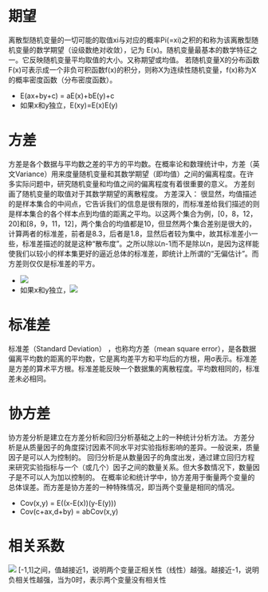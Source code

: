 # 期望
离散型随机变量的一切可能的取值xi与对应的概率Pi(=xi)之积的和称为该离散型随机变量的数学期望（设级数绝对收敛），记为 E(x)。随机变量最基本的数学特征之一。它反映随机变量平均取值的大小。又称期望或均值。
若随机变量X的分布函数F(x)可表示成一个非负可积函数f(x)的积分，则称X为连续性随机变量，f(x)称为X的概率密度函数（分布密度函数）。
- E(ax+by+c) = aE(x)+bE(y)+c
- 如果x和y独立，E(xy)=E(x)E(y) 

# 方差
方差是各个数据与平均数之差的平方的平均数。在概率论和数理统计中，方差（英文Variance）用来度量随机变量和其数学期望（即均值）之间的偏离程度。在许多实际问题中，研究随机变量和均值之间的偏离程度有着很重要的意义。
方差刻画了随机变量的取值对于其数学期望的离散程度。
方差深入：
很显然，均值描述的是样本集合的中间点，它告诉我们的信息是很有限的，而标准差给我们描述的则是样本集合的各个样本点到均值的距离之平均。以这两个集合为例，[0，8，12，20]和[8，9，11，12]，两个集合的均值都是10，但显然两个集合差别是很大的，计算两者的标准差，前者是8.3，后者是1.8，显然后者较为集中，故其标准差小一些，标准差描述的就是这种“散布度”。之所以除以n-1而不是除以n，是因为这样能使我们以较小的样本集更好的逼近总体的标准差，即统计上所谓的“无偏估计”。而方差则仅仅是标准差的平方。
- ![](https://tva1.sinaimg.cn/large/006y8mN6gy1g91zkdv6ukj308700kweb.jpg)
- 如果x和y独立，![](https://tva1.sinaimg.cn/large/006y8mN6gy1g91zl5np3yj308600kt8j.jpg)

# 标准差
标准差（Standard Deviation） ，也称均方差（mean square error），是各数据偏离平均数的距离的平均数，它是离均差平方和平均后的方根，用σ表示。标准差是方差的算术平方根。标准差能反映一个数据集的离散程度。平均数相同的，标准差未必相同。


# 协方差
协方差分析是建立在方差分析和回归分析基础之上的一种统计分析方法。 方差分析是从质量因子的角度探讨因素不同水平对实验指标影响的差异。一般说来，质量因子是可以人为控制的。 回归分析是从数量因子的角度出发，通过建立回归方程来研究实验指标与一个（或几个）因子之间的数量关系。但大多数情况下，数量因子是不可以人为加以控制的。
在概率论和统计学中，协方差用于衡量两个变量的总体误差。而方差是协方差的一种特殊情况，即当两个变量是相同的情况。
- Cov(x,y) = E((x-E(x))(y-E(y)))
- Cov(c+ax,d+by) = abCov(x,y)

# 相关系数
![](https://tva1.sinaimg.cn/large/006y8mN6gy1g91zq1gbe7j306601ct8k.jpg)
\[-1,1]之间，值越接近1，说明两个变量正相关性（线性）越强。越接近-1，说明负相关性越强，当为0时，表示两个变量没有相关性
